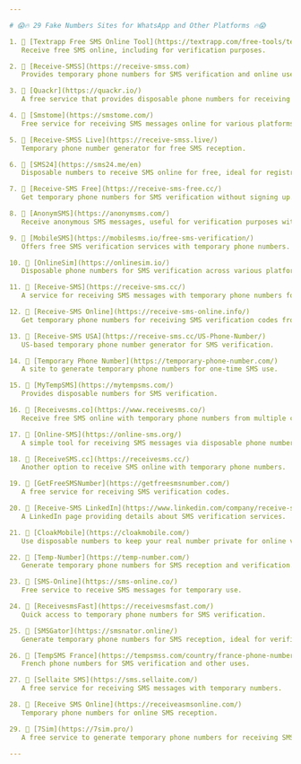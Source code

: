```yaml
---

# 😱🔥 29 Fake Numbers Sites for WhatsApp and Other Platforms 🔥😱

1. 📱 [Textrapp Free SMS Online Tool](https://textrapp.com/free-tools/textr-free-receive-sms-online-tool)  
   Receive free SMS online, including for verification purposes.

2. 📱 [Receive-SMSS](https://receive-smss.com)  
   Provides temporary phone numbers for SMS verification and online use.

3. 📱 [Quackr](https://quackr.io/)  
   A free service that provides disposable phone numbers for receiving SMS for verification.

4. 📱 [Smstome](https://smstome.com/)  
   Free service for receiving SMS messages online for various platforms, including WhatsApp.

5. 📱 [Receive-SMSS Live](https://receive-smss.live/)  
   Temporary phone number generator for free SMS reception.

6. 📱 [SMS24](https://sms24.me/en)  
   Disposable numbers to receive SMS online for free, ideal for registration and verification.

7. 📱 [Receive-SMS Free](https://receive-sms-free.cc/)  
   Get temporary phone numbers for SMS verification without signing up.

8. 📱 [AnonymSMS](https://anonymsms.com/)  
   Receive anonymous SMS messages, useful for verification purposes without revealing your real phone number.

9. 📱 [MobileSMS](https://mobilesms.io/free-sms-verification/)  
   Offers free SMS verification services with temporary phone numbers.

10. 📱 [OnlineSim](https://onlinesim.io/)  
   Disposable phone numbers for SMS verification across various platforms, including WhatsApp.

11. 📱 [Receive-SMS](https://receive-sms.cc/)  
   A service for receiving SMS messages with temporary phone numbers for free.

12. 📱 [Receive-SMS Online](https://receive-sms-online.info/)  
   Get temporary phone numbers for receiving SMS verification codes from any platform.

13. 📱 [Receive-SMS USA](https://receive-sms.cc/US-Phone-Number/)  
   US-based temporary phone number generator for SMS verification.

14. 📱 [Temporary Phone Number](https://temporary-phone-number.com/)  
   A site to generate temporary phone numbers for one-time SMS use.

15. 📱 [MyTempSMS](https://mytempsms.com/)  
   Provides disposable numbers for SMS verification.

16. 📱 [Receivesms.co](https://www.receivesms.co/)  
   Receive free SMS online with temporary phone numbers from multiple countries.

17. 📱 [Online-SMS](https://online-sms.org/)  
   A simple tool for receiving SMS messages via disposable phone numbers.

18. 📱 [ReceiveSMS.cc](https://receivesms.cc/)  
   Another option to receive SMS online with temporary phone numbers.

19. 📱 [GetFreeSMSNumber](https://getfreesmsnumber.com/)  
   A free service for receiving SMS verification codes.

20. 📱 [Receive-SMS LinkedIn](https://www.linkedin.com/company/receive-sms)  
   A LinkedIn page providing details about SMS verification services.

21. 📱 [CloakMobile](https://cloakmobile.com/)  
   Use disposable numbers to keep your real number private for online verification.

22. 📱 [Temp-Number](https://temp-number.com/)  
   Generate temporary phone numbers for SMS reception and verification.

23. 📱 [SMS-Online](https://sms-online.co/)  
   Free service to receive SMS messages for temporary use.

24. 📱 [ReceivesmsFast](https://receivesmsfast.com/)  
   Quick access to temporary phone numbers for SMS verification.

25. 📱 [SMSGator](https://smsnator.online/)  
   Generate temporary phone numbers for SMS reception, ideal for verification.

26. 📱 [TempSMS France](https://tempsmss.com/country/france-phone-number/)  
   French phone numbers for SMS verification and other uses.

27. 📱 [Sellaite SMS](https://sms.sellaite.com/)  
   A free service for receiving SMS messages with temporary numbers.

28. 📱 [Receive SMS Online](https://receiveasmsonline.com/)  
   Temporary phone numbers for online SMS reception.

29. 📱 [7Sim](https://7sim.pro/)  
   A free service to generate temporary phone numbers for receiving SMS online.

---
```

